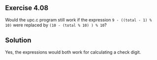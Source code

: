 ## Exercise 4.08

Would the upc.c program still work if the expression `9 - ((total - 1) % 10)` were replaced by `(10 - (total % 10) ) % 10`?

## Solution

Yes, the expressions would both work for calculating a check digit.